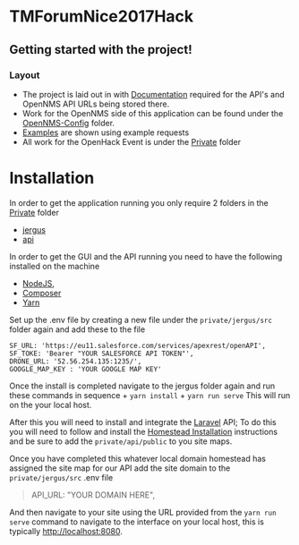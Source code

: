 # TMForumNice2017Hack

## Getting started with the project!

### Layout
+ The project is laid out in with [Documentation](https://github.com/gallenc/tmforumhack2017/tree/master/TMForumNice2017Hack/documentation) required for the API's and OpenNMS API URLs being stored there.
+ Work for the OpenNMS side of this application can be found under the [OpenNMS-Config](https://github.com/gallenc/tmforumhack2017/tree/master/TMForumNice2017Hack/opennms-config) folder.
+ [Examples](https://github.com/gallenc/tmforumhack2017/tree/master/TMForumNice2017Hack/exampleHttpRequester) are shown using example requests
+ All work for the OpenHack Event is under the [Private](https://github.com/gallenc/tmforumhack2017/tree/master/TMForumNice2017Hack/private) folder

# Installation
In order to get the application running you only require 2 folders in the [Private](https://github.com/gallenc/tmforumhack2017/tree/master/TMForumNice2017Hack/private) folder
+  [jergus](https://github.com/gallenc/tmforumhack2017/tree/master/TMForumNice2017Hack/private/jergus)
+  [api](https://github.com/gallenc/tmforumhack2017/tree/master/TMForumNice2017Hack/private/api)

In order to get the GUI and the API running you need to have the following installed on the machine
+ [NodeJS](https://nodejs.org/en/),
+ [Composer](https://getcomposer.org/)
+ [Yarn](https://yarnpkg.com/en/)

Set up the .env file by creating a new file under the `private/jergus/src` folder again and add these to the file
```
SF_URL: 'https://eu11.salesforce.com/services/apexrest/openAPI',
SF_TOKE: 'Bearer "YOUR SALESFORCE API TOKEN"',
DRONE_URL: '52.56.254.135:1235/',
GOOGLE_MAP_KEY : 'YOUR GOOGLE MAP KEY'
```

Once the install is completed navigate to the jergus folder again and run these commands in sequence
    +   `yarn install`
    +   `yarn run serve`
This will run on the your local host.

After this you will need to install and integrate the [Laravel](https://laravel.com/) API; To do this you will need to follow and install the [Homestead Installation](https://laravel.com/docs/5.4/homestead) instructions and be sure to add the `private/api/public` to you site maps.

Once you have completed this whatever local domain homestead has assigned the site map for our API add the site domain to the `private/jergus/src` .env file
> API_URL: "YOUR DOMAIN HERE",

And then navigate to your site using the URL provided from the `yarn run serve` command to navigate to the interface on your local host, this is typically [http://localhost:8080](http://localhost:8080).
